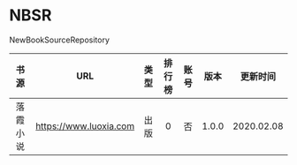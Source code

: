 # NBSR
NewBookSourceRepository

|   书源   | URL                    | 类型  | 排行榜 | 账号  | 版本  |  更新时间  |
| :------: | ---------------------- | :---: | :----: | :---: | :---: | :--------: |
| 落霞小说 | https://www.luoxia.com | 出版  |   0    |  否   | 1.0.0 | 2020.02.08 |